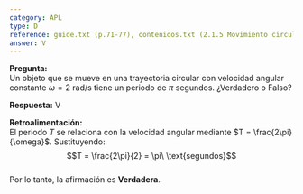```yaml
---
category: APL
type: D
reference: guide.txt (p.71-77), contenidos.txt (2.1.5 Movimiento circular)
answer: V
---
```


**Pregunta:**  
Un objeto que se mueve en una trayectoria circular con velocidad angular constante $\omega = 2\ \text{rad/s}$ tiene un periodo de $\pi$ segundos. ¿Verdadero o Falso?

**Respuesta:** V

**Retroalimentación:**  
El periodo $T$ se relaciona con la velocidad angular mediante $T = \frac{2\pi}{\omega}$. Sustituyendo:  
$$T = \frac{2\pi}{2} = \pi\ \text{segundos}$$  
Por lo tanto, la afirmación es **Verdadera**.